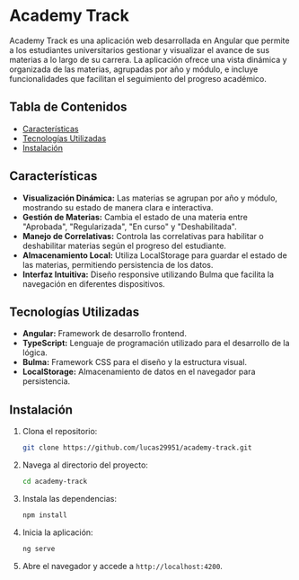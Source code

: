 # Academy Track

Academy Track es una aplicación web desarrollada en Angular que permite a los estudiantes universitarios gestionar y visualizar el avance de sus materias a lo largo de su carrera. La aplicación ofrece una vista dinámica y organizada de las materias, agrupadas por año y módulo, e incluye funcionalidades que facilitan el seguimiento del progreso académico.

## Tabla de Contenidos

- [Características](#características)
- [Tecnologías Utilizadas](#tecnologías-utilizadas)
- [Instalación](#instalación)

## Características

- **Visualización Dinámica:** Las materias se agrupan por año y módulo, mostrando su estado de manera clara e interactiva.
- **Gestión de Materias:** Cambia el estado de una materia entre "Aprobada", "Regularizada", "En curso" y "Deshabilitada".
- **Manejo de Correlativas:** Controla las correlativas para habilitar o deshabilitar materias según el progreso del estudiante.
- **Almacenamiento Local:** Utiliza LocalStorage para guardar el estado de las materias, permitiendo persistencia de los datos.
- **Interfaz Intuitiva:** Diseño responsive utilizando Bulma que facilita la navegación en diferentes dispositivos.

## Tecnologías Utilizadas

- **Angular:** Framework de desarrollo frontend.
- **TypeScript:** Lenguaje de programación utilizado para el desarrollo de la lógica.
- **Bulma:** Framework CSS para el diseño y la estructura visual.
- **LocalStorage:** Almacenamiento de datos en el navegador para persistencia.

## Instalación

1. Clona el repositorio:

   ```bash
   git clone https://github.com/lucas29951/academy-track.git

2. Navega al directorio del proyecto:

   ```bash
   cd academy-track

3. Instala las dependencias:

   ```bash
   npm install

4. Inicia la aplicación:

   ```bash
   ng serve

5. Abre el navegador y accede a `http://localhost:4200`.
